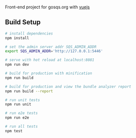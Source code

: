 
Front-end project for gosqs.org with [vuejs](http://github.com/vuejs/vue)

## Build Setup

``` bash
# install dependencies
npm install

# set the admin server addr SQS_ADMIN_ADDR
export SQS_ADMIN_ADDR='http://127.0.0.1:5446'

# serve with hot reload at localhost:8081
npm run dev

# build for production with minification
npm run build

# build for production and view the bundle analyzer report
npm run build --report

# run unit tests
npm run unit

# run e2e tests
npm run e2e

# run all tests
npm test
```